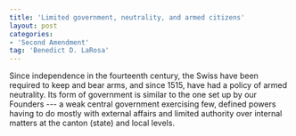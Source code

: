 ```yaml
---
title: 'Limited government, neutrality, and armed citizens'
layout: post
categories:
- 'Second Amendment'
tag: 'Benedict D. LaRosa'
---
```


Since independence in the fourteenth century, the Swiss have been required to keep and bear arms, and since 1515, have had a policy of armed neutrality. Its form of government is similar to the one set up by our Founders --- a weak central government exercising few, defined powers having to do mostly with external affairs and limited authority over internal matters at the canton (state) and local levels.